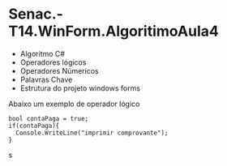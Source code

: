 # Senac.-T14.WinForm.AlgoritimoAula4
- Algoritmo C#
- Operadores lógicos
- Operadores Númericos
- Palavras Chave
- Estrutura do projeto windows forms

Abaixo um exemplo de operador lógico

```
bool contaPaga = true;
if(contaPaga){
  Console.WriteLine("imprimir comprovante");
}
``` 
s
